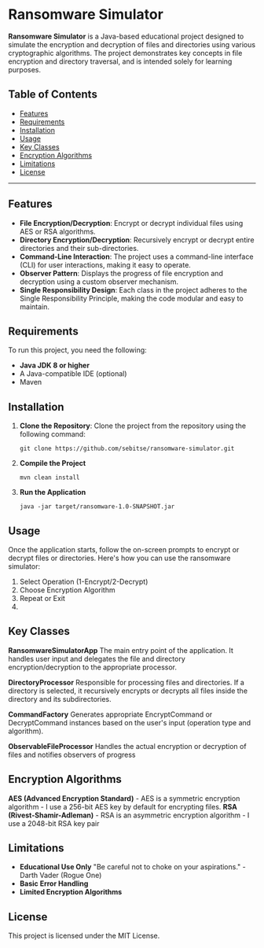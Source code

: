 # Ransomware Simulator

**Ransomware Simulator** is a Java-based educational project designed to simulate the encryption and decryption of files and directories using various cryptographic algorithms. The project demonstrates key concepts in file encryption and directory traversal, and is intended solely for learning purposes.

## Table of Contents
- [Features](#features)
- [Requirements](#requirements)
- [Installation](#installation)
- [Usage](#usage)
- [Key Classes](#key-classes)
- [Encryption Algorithms](#encryption-algorithms)
- [Limitations](#limitations)
- [License](#license)

---

## Features
- **File Encryption/Decryption**: Encrypt or decrypt individual files using AES or RSA algorithms.
- **Directory Encryption/Decryption**: Recursively encrypt or decrypt entire directories and their sub-directories.
- **Command-Line Interaction**: The project uses a command-line interface (CLI) for user interactions, making it easy to operate.
- **Observer Pattern**: Displays the progress of file encryption and decryption using a custom observer mechanism.
- **Single Responsibility Design**: Each class in the project adheres to the Single Responsibility Principle, making the code modular and easy to maintain.

## Requirements
To run this project, you need the following:
- **Java JDK 8 or higher**
- A Java-compatible IDE (optional)
- Maven
  
## Installation
1. **Clone the Repository**:
   Clone the project from the repository using the following command:
   ```
   git clone https://github.com/sebitse/ransomware-simulator.git
   ```
2. **Compile the Project**
   ```
   mvn clean install
   ```
3. **Run the Application**
   ```
   java -jar target/ransomware-1.0-SNAPSHOT.jar
   ```
## Usage
   Once the application starts, follow the on-screen prompts to encrypt or decrypt files or directories. Here's how you can use the ransomware simulator:
   1. Select Operation (1-Encrypt/2-Decrypt)
   2. Choose Encryption Algorithm
   3. Repeat or Exit
   4. 
## Key Classes
  **RansomwareSimulatorApp**
    The main entry point of the application. It handles user input and delegates the file and directory encryption/decryption to the appropriate processor.

  **DirectoryProcessor**
    Responsible for processing files and directories. If a directory is selected, it recursively encrypts or decrypts all files inside the directory and its subdirectories.

  **CommandFactory**
    Generates appropriate EncryptCommand or DecryptCommand instances based on the user's input (operation type and algorithm).

  **ObservableFileProcessor**
    Handles the actual encryption or decryption of files and notifies observers of progress

## Encryption Algorithms
  **AES (Advanced Encryption Standard)**
    - AES is a symmetric encryption algorithm
    - I use a 256-bit AES key by default for encrypting files.
  **RSA (Rivest-Shamir-Adleman)**
    - RSA is an asymmetric encryption algorithm
    - I use a 2048-bit RSA key pair

## Limitations
  - **Educational Use Only** "Be careful not to choke on your aspirations." -Darth Vader (Rogue One)
  - **Basic Error Handling**
  - **Limited Encryption Algorithms**

## License
  This project is licensed under the MIT License.

